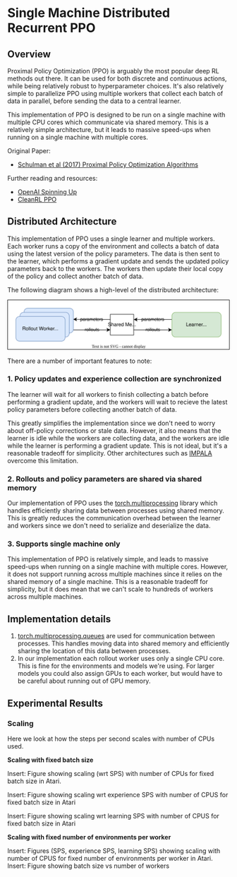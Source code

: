 # Single Machine Distributed Recurrent PPO  

## Overview

Proximal Policy Optimization (PPO) is arguably the most popular deep RL methods out there. It can be used for both discrete and continuous actions, while being relatively robust to hyperparameter choices. It's also relatively simple to parallelize PPO using multiple workers that collect each batch of data in parallel, before sending the data to a central learner.

This implementation of PPO is designed to be run on a single machine with multiple CPU cores which communicate via shared memory. This is a relatively simple architecture, but it leads to massive speed-ups when running on a single machine with multiple cores.

Original Paper:

- [Schulman et al (2017) Proximal Policy Optimization Algorithms](https://arxiv.org/abs/1707.06347)

Further reading and resources:

- [OpenAI Spinning Up](https://spinningup.openai.com/en/latest/algorithms/ppo.html)
- [CleanRL PPO](https://docs.cleanrl.dev/rl-algorithms/ppo/)


## Distributed Architecture

This implementation of PPO uses a single learner and multiple workers. Each worker runs a copy of the environment and collects a batch of data using the latest version of the policy parameters. The data is then sent to the learner, which performs a gradient update and sends the updated policy parameters back to the workers. The workers then update their local copy of the policy and collect another batch of data.

The following diagram shows a high-level of the distributed architecture:

![Distributed PPO Architecture](figures/distributed_ppo_architecture.svg)

There are a number of important features to note:

### 1. Policy updates and experience collection are synchronized

The learner will wait for all workers to finish collecting a batch before performing a gradient update, and the workers will wait to recieve the latest policy parameters before collecting another batch of data. 

This greatly simplifies the implementation since we don't need to worry about off-policy corrections or stale data. However, it also means that the learner is idle while the workers are collecting data, and the workers are idle while the learner is performing a gradient update. This is not ideal, but it's a reasonable tradeoff for simplicity. Other architectures such as [IMPALA](http://proceedings.mlr.press/v80/espeholt18a/espeholt18a.pdf) overcome this limitation.

### 2. Rollouts and policy parameters are shared via shared memory

Our implementation of PPO uses the [torch.multiprocessing](https://pytorch.org/docs/stable/multiprocessing.html) library which handles efficiently sharing data between processes using shared memory. This is greatly reduces the communication overhead between the learner and workers since we don't need to serialize and deserialize the data.

### 3. Supports single machine only

This implementation of PPO is relatively simple, and leads to massive speed-ups when running on a single machine with multiple cores. However, it does not support running across multiple machines since it relies on the shared memory of a single machine. This is a reasonable tradeoff for simplicity, but it does mean that we can't scale to hundreds of workers across multiple machines.


## Implementation details

1. [torch.multiprocessing.queues](https://pytorch.org/docs/stable/multiprocessing.html) are used for communication between processes. This handles moving data into shared memory and efficiently sharing the location of this data between processes.
2. In our implementation each rollout worker uses only a single CPU core. This is fine for the environments and models we're using. For larger models you could also assign GPUs to each worker, but would have to be careful about running out of GPU memory.


## Experimental Results

### Scaling

Here we look at how the steps per second scales with number of CPUs used.

**Scaling with fixed batch size**

Insert: Figure showing scaling (wrt SPS) with number of CPUs for fixed batch size in Atari.

Insert: Figure showing scaling wrt experience SPS with number of CPUS for fixed batch size in Atari

Insert: Figure showing scaling wrt learning SPS with number of CPUS for fixed batch size in Atari


**Scaling with fixed number of environments per worker**

Insert: Figures (SPS, experience SPS, learning SPS) showing scaling with number of CPUS for fixed number of environments per worker in Atari.
Insert: Figure showing batch size vs number of workers





